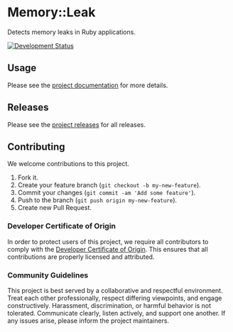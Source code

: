 # Memory::Leak

Detects memory leaks in Ruby applications.

[![Development Status](https://github.com/socketry/memory-leak/workflows/Test/badge.svg)](https://github.com/socketry/memory-leak/actions?workflow=Test)

## Usage

Please see the [project documentation](https://socketry.github.io/memory-leak/) for more details.

## Releases

Please see the [project releases](https://socketry.github.io/memory-leak/releases/index) for all releases.

## Contributing

We welcome contributions to this project.

1.  Fork it.
2.  Create your feature branch (`git checkout -b my-new-feature`).
3.  Commit your changes (`git commit -am 'Add some feature'`).
4.  Push to the branch (`git push origin my-new-feature`).
5.  Create new Pull Request.

### Developer Certificate of Origin

In order to protect users of this project, we require all contributors to comply with the [Developer Certificate of Origin](https://developercertificate.org/). This ensures that all contributions are properly licensed and attributed.

### Community Guidelines

This project is best served by a collaborative and respectful environment. Treat each other professionally, respect differing viewpoints, and engage constructively. Harassment, discrimination, or harmful behavior is not tolerated. Communicate clearly, listen actively, and support one another. If any issues arise, please inform the project maintainers.
